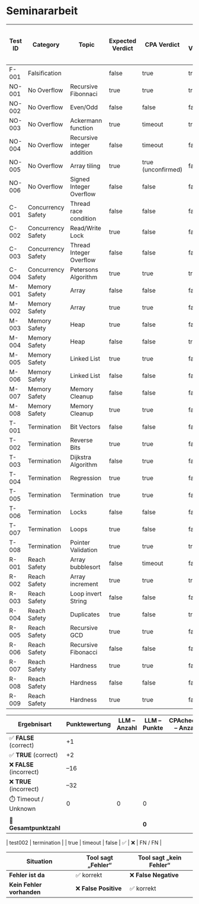 # Seminararbeit

| Test ID      | Category      | Topic |Expected Verdict | CPA Verdict | LLM Verdict | CPA Correct | LLM Correct | Error Type (CPA / LLM)|
|--------------|---------------|-------|-----------------|-------------|-------------|-------------|-------------|-----------------------|
| F-001   | Falsification || false    | true        | true        |   ❌          | ❌          | FN / FN   |
| NO-001 | No Overflow   | Recursive Fibonnaci |true     | true     | true       | ✅          | ✅          | - / - |
| NO-002 | No Overflow   | Even/Odd|false     | false     | false       | ✅          | ✅          | - / - |
| NO-003 | No Overflow   | Ackermann function|true     | timeout     | true       | ❌           | ✅          | - / - |
| NO-004 | No Overflow   | Recursive integer addition |false     | timeout     | false    | ❌           | ✅          | - / - |
| NO-005 | No Overflow   | Array tiling |true     | true (unconfirmed)     | false       | (✅)          |  ❌         | - / FP|
| NO-006 | No Overflow   | Signed Integer Overflow |false     | false     | false       | ✅          | ✅          | - / - |
| C-001 | Concurrency Safety   | Thread race condition|false     | false     | false       | ✅           | ✅          | - / - |
| C-002 | Concurrency Safety   | Read/Write Lock |true     | false     | false       | ❌             | ❌            | FP / FP |
| C-003 | Concurrency Safety   | Thread Integer Overflow |false     | false     | false       | ✅           | ✅          | - / - |
| C-004 | Concurrency Safety   | Petersons Algorithm |true     |true     | true       | ✅           | ✅          | - / - |
| M-001 | Memory Safety   | Array |false     |false     | false       | ✅           | ✅          | - / - |
| M-002 | Memory Safety   | Array |true     |true     | false       | ✅           | ❌          | - / FP |
| M-003 | Memory Safety   | Heap |true     |false     | false       | ❌          | ❌          | FP / FP |
| M-004 | Memory Safety   | Heap |false     |false     | true       |  ✅           | ❌          | - / FN |
| M-005 | Memory Safety   | Linked List |true     |true     | false       |  ✅           | ❌          | - / FP |
| M-006 | Memory Safety   | Linked List |false     |false     | false       | ✅          | ✅          | - / - |
| M-007 | Memory Safety   | Memory Cleanup |false     |false     | false       | ✅         | ✅          | - / - |
| M-008 | Memory Safety   | Memory Cleanup |true     |true     | false       | ✅         | ❌          | - / FP |
| T-001 | Termination   | Bit Vectors |false     |false     | false       | ✅         | ✅          | - / - |
| T-002 | Termination   | Reverse Bits | true     |true     | false       | ✅         | ❌         | - / FP |
| T-003 | Termination   | Dijkstra Algorithm | false     |true     | false       | ❌         | ✅        | FN / - |
| T-004 | Termination   | Regression | true     |true     | false       | ✅         | ❌         | - / FP |
| T-005 | Termination   | Termination | true     |true     | false       | ✅         | ❌         | - / FP |
| T-006 | Termination   | Locks | false     |false     | false       | ✅         | ✅         | - / - |
| T-007 | Termination   | Loops | true     |false     | false       | ❌         | ❌         | FP / FP |
| T-008 | Termination   | Pointer Validation | true     |true     | true       | ✅         | ✅         | - / - |
| R-001 | Reach Safety   | Array bubblesort | false     | timeout     | false       | ❌         | ✅         | - / - |
| R-002 | Reach Safety   | Array increment | true     | true     | true       | ✅         | ✅         | - / - |
| R-003 | Reach Safety   | Loop invert String | false     | false     | false       | ✅         | ✅         | - / - |
| R-004 | Reach Safety   | Duplicates | true     | false     | true       | ❌        | ✅         | FP / - |
| R-005 | Reach Safety   | Recursive GCD | true     | true     | false       | ✅        | ❌         | - / FP |
| R-006 | Reach Safety   | Recursive Fibonacci | false     | false     | false       | ✅        | ✅         | - / - |
| R-007 | Reach Safety   | Hardness| true     | true     | false       | ✅        | ❌         | - / FP |
| R-008 | Reach Safety   | Hardness | false     | false     | false       | ✅        | ✅         | - / - |
| R-009 | Reach Safety   | Hardness | true     | true     | false       | ✅         | ❌         | - / FP |


| Ergebnisart                      | Punktewertung | LLM – Anzahl | LLM – Punkte | CPAchecker – Anzahl | CPAchecker – Punkte |
|----------------------------------|----------------|----------------|----------------|------------------------|------------------------|
| ✅ **FALSE** (correct)               | +1             |                |                |                        |                        |
| ✅ **TRUE** (correct)                | +2             |                |                |                        |                        |
| ❌ **FALSE** (incorrect)    | –16           |                |                |                        |                        |
| ❌ **TRUE** (incorrect)     | –32           |                |                |                        |                        |
| ⏱️ Timeout / Unknown             | 0              |  0              | 0              |                        | 0                      |
|                                  |                |                |                |                        |                        |
| **🔢 Gesamtpunktzahl**           |                |                | **0**          |                        | **0**                  |



| test002 | termination   | | true     | timeout     | false       | ✅          | ❌          | FN / FN |


| Situation                 | Tool sagt „Fehler“   | Tool sagt „kein Fehler“ |
| ------------------------- | -------------------- | ----------------------- |
| **Fehler ist da**         | ✅ korrekt            | ❌ **False Negative**    |
| **Kein Fehler vorhanden** | ❌ **False Positive** | ✅ korrekt               |
